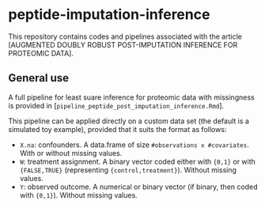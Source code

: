 # peptide-imputation-inference

This repository contains codes and pipelines associated with the article [AUGMENTED DOUBLY ROBUST POST-IMPUTATION INFERENCE FOR PROTEOMIC DATA]. 

## General use

A full pipeline for least suare inference for proteomic data with missingness is provided in [`pipeline_peptide_post_imputation_inference.Rmd`].

This pipeline can be applied directly on a custom data set (the default is a simulated toy example), provided that it suits the format as follows:

- `X.na`: confounders. A data.frame of size `#observations x #covariates`. With or without missing values.
- `W`: treatment assignment. A binary vector coded either with `{0,1}` or with `{FALSE,TRUE}` (representing `{control,treatment}`). Without missing values.
- `Y`: observed outcome. A numerical or binary vector (if binary, then coded with `{0,1}`). Without missing values.

